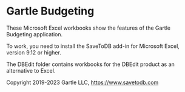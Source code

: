 # Gartle Budgeting

These Microsoft Excel workbooks show the features of the Gartle Budgeting application.

To work, you need to install the SaveToDB add-in for Microsoft Excel, version 9.12 or higher.

The DBEdit folder contains workbooks for the DBEdit product as an alternative to Excel.

Copyright 2019-2023 Gartle LLC, https://www.savetodb.com

